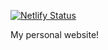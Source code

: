 [![Netlify Status](https://api.netlify.com/api/v1/badges/baacebb8-6b59-4f75-910a-b4b20d967929/deploy-status)](https://app.netlify.com/sites/eric-jacobson-personal-site/deploys)

My personal website!
